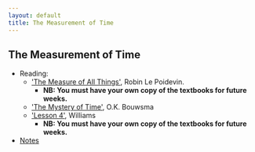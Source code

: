 ```yaml
---
layout: default
title: The Measurement of Time
---
```


## The Measurement of Time

+ Reading:
  + ['The Measure of All Things'](a.pdf), Robin Le Poidevin.
  	+ **NB:  You must have your own copy of the textbooks for future weeks.**
  + ['The Mystery of Time'](bou.pdf), O.K. Bouwsma
  + ['Lesson 4'](lesson4.pdf), Williams
    + **NB:  You must have your own copy of the textbooks for future weeks.**
+ [Notes](notes) 
